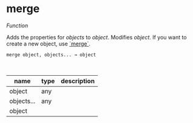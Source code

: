 # merge

_Function_

Adds the properties for _objects_ to _object_. Modifies _object_. If you want to create a new object, use [&#x60;merge&#x60;](#merge).

<pre><code>merge object, objects... &rarr; object</code></pre>
<br>

| name | type | description |
|------|------|-------------|
|object|any||
|objects...|any||
|object|||


